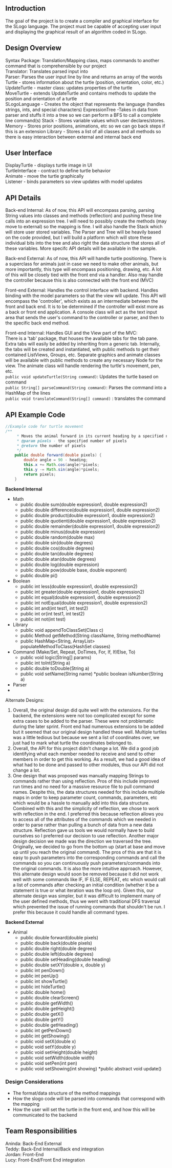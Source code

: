 ## Introduction
The goal of the project is to create a compiler and graphical interface for the SLogo language. The project must be capable of accepting user input and displaying the graphical result of an algorithm coded in SLogo.

## Design Overview
Syntax Package: Translation/Mapping class, maps commands to another command that is comprehensible by our project  
Translator: Translates parsed input into   
Parser: Parses the user input line by line and returns an array of the words  
Turtle - stores information about the turtle (position, orientation, color, etc.)  
UpdateTurtle - master class: updates properties of the turtle  
MoveTurtle - extends UpdateTurtle and contains methods to update the position and orientation of a turtle   
SLogoLanguage - Creates the object that represents the language (handles strings, ints, and special characters) 
ExpressionTree -Takes in data from parser and stuffs it into a tree so we can perform a BFS to call a complete line command(s)
Stack - Stores variable values which user declares/stores.  
Memory - Stores prior positions, animations, etc so we can go back steps if this is an extension
Library - Stores a list of all classes and all methods so there is easy interaction between external and internal back end

## User Interface
DisplayTurtle - displays turtle image in UI  
TurtleInterface - contract to define turtle behavior  
Animate - move the turtle graphically  
Listener - binds parameters so view updates with model updates

## API Details 
Back-end Internal: As of now, this API will encompass parsing, parsing String values into classes and methods (reflection)
and pushing these line calls into an expression tree.  I will need to possibly create the methods (may move to external) so
the mapping is fine.  I will also handle the Stack which will store user stored variables.  The Parser and Tree will be 
heavily based on the code provided, but I will build a platform which will store these individual bits into the tree and 
also right the data structure that stores all of these variables. More specifc API details will be available in the sample.

Back-end External: As of now, this API will handle turtle positioning.  There is a superclass for animals just in case we need
to make other animals, but more importantly, this type will encompass positioning, drawing, etc.  A lot of this will be closely 
tied with the front end via a handler.  Also may handle the controller because this is also connected with the front end (MVC)

Front-end External: Handles the control interface with backend. Handles binding with the model parameters so that the view will update.
This API will encompass the 'controller', which exists as an intermediate between the front and back end. It is to be determined if the controller
will exist more as a back or front end application. A console class will act as the text input area that sends the user's command to the 
controller or parser, and then to the specific back end method. 

Front-end Internal: Handles GUI and the View part of the MVC:<br />
There is a 'tab' package, that houses the available tabs for the tab pane. Extra tabs will easily be added by inheriting from a generic tab. 
Internally, the tabs will be created and instantiated, with public methods to get their contained ListViews, Groups, etc. 
Separate graphics and animate classes will be available with public methods to create any necessary Node for the view. The animate class will
handle rendering the turtle's movement, pen, etc. <br/>
```public void updateTurtle(String command)```: Updates the turtle based on command  <br/>
```public String[] parseCommand(String command)```: Parses the command into a HashMap of the lines  <br/>
```public void translateCommand(String[] command)``` : translates the command


## API Example Code
```java
//Example code for turtle movement 
/**
	 * Moves the animal forward in its current heading by a specified number of pixels
	 * @param pixels - the specified number of pixels
	 * @return the number of pixels
	 */
	public double forward(double pixels) {
		double angle = 90 - heading;
		this.x += Math.cos(angle)*pixels;
		this.y -= Math.sin(angle)*pixels;
		return pixels;
	}

```

**Backend Internal**
* Math 
    * public double sum(double expression1, double expression2) 
    * public double difference(double expression1, double expression2) 
    * public double product(double expression1, double expression2) 
    * public double quotient(double expression1, double expression2) 
    * public double remainder(double expression1, double expression2) 
    * public double minus(double expression) 
    * public double random(double max) 
    * public double sin(double degrees) 
    * public double cos(double degrees) 
    * public double tan(double degrees) 
    * public double atan(double degrees)
    * public double log(double expression) 
    * public double pow(double base, double exponent) 
    * public double pi() 
* Boolean 
    * public int less(double expression1, double expression2) 
    * public int greater(double expression1, double expression2) 
    * public int equal(double expression1, double expression2) 
    * public int notEqual(double expression1, double expression2) 
    * public int and(int test1, int test2)	
    * public int or(int test1, int test2)
    * public int not(int test)
* Library
    * public void appendToClassSet(Class c)
    * public Method getMethod(String className, String methodName)
    * public HashMap<String, ArrayList<Class>> populateMethodToClass(HashSet<Class> classes)
* Command (Make/Set, Repeat, DoTimes, For, If, If/Else, To)
    * public void logic(String[] params)
    * public int toInt(String a)
    * public double toDouble(String a)
    * public void setName(String name)
    *public boolean isNumber(String a)
* Parser <br/>
* 
Alternate Designs:
1. Overall, the original design did quite well with the extensions.  For the backend, the extensions were not too complicated except for some extra cases to be added to the parser.  These were not problematic during the later sprint.  Front end had numerous extensions to be added but it seemed that our original design handled these well. Multiple turtles was a little tedious but because we sent a list of coordinates over, we just had to mark what turtle the coordinates belonged to.  
2. Overall, the API for this project didn't change a lot.  We did a good job identifying what each member needed to receive and send to other members in order to get this working.  As a result, we had a good idea of what had to be done and passed to other modules, thus our API did not change a lot.
3. One design that was proposed was manually mapping Strings to commands rather than using reflection.  Pros of this include improved run times and no need for a massive resource file to pull command names.  Despite this, the data structures needed for this include multiple maps in order to keep parameter count, commands, parameters, etc which would be a hassle to manually add into this data structure.  Combined with this and the simplicity of reflection, we chose to work with reflection in the end.  I preferred this because reflection allows you to access all of the attributes of the commands which we needed in order to parse rather than pulling a bunch of data from a new data structure.  Reflection gave us tools we would normally have to build ourselves so I preferred our decision to use reflection.  Another major design decision we made was the direction we traversed the tree.  Originally, we decided to go from the bottom up (start at base and move up until you reach the original command).  The pros of this are that it is easy to push parameters into the corresponding commands and call the commands so you can continuously push parameters/commands into the original commands.  It is also the more intuitive approach.  However, this alternate design would soon be removed because it did not work well with some commands like IF, IF ELSE, REPEAT, etc which would call a list of commands after checking an initial condition (whether it be a statement is true or what iteration was the loop on).  Given this, our alternate design was simpler, but it was difficult to implement many of the user defined methods, thus we went with traditional DFS traversal which prevented the issue of running commands that shouldn't be run.  I prefer this because it could handle all command types.  

**Backend External** 
* Animal
    * public double forward(double pixels) 
    * public double back(double pixels) 
    * public double right(double degrees) 
    * public double left(double degrees) 
    * public double setHeading(double heading) 
    * public double setXY(double x, double y) 
    * public int penDown() 
    * public int penUp() 
    * public int showTurtle() 
    * public int hideTurtle() 
    * public double home() 
    * public double clearScreen() 
    * public double getWidth() 
    * public double getHeight() 
    * public double getX() 
    * public double getY() 
    * public double getHeading() 
    * public int getPenDown() 
    * public int getShowing() 
    * public void setX(double x) 
    * public void setY(double y) 
    * public void setHeight(double height) 
    * public void setWidth(double width) 
    * public void setPen(int pen) 
    * public void setShowing(int showing) 
    *public abstract void update()

### Design Considerations 
* The format/data structure of the method mappings
* How the slogo code will be parsed into commands that correspond with the mapping
* How the user will set the turtle in the front end, and how this will be communicated to the backend

## Team Responsibilities
Aninda: Back-End External<br/>
Teddy: Back-End Internal/Back end integration  <br/>
Jordan: Front-End<br/>
Lucy: Front-End/Front End integration